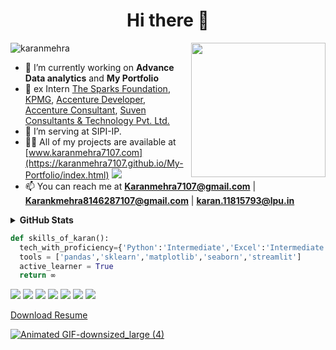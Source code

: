 <h1 align="center">Hi there  👋</h1>
<img align='right' src="https://i.imgur.com/OTKgDSt.gif" width="215">
<p align="left"> <img src="https://komarev.com/ghpvc/?username=Karanmehra7107" alt="karanmehra" /> </p>

- 🔭 I’m currently working on **Advance Data analytics** and **My Portfolio**
- 🔭 ex Intern  [The Sparks Foundation](https://www.thesparksfoundationsingapore.org/), [KPMG](https://home.kpmg/xx/en/home.html), [Accenture Developer](https://home.kpmg/xx/en/home.html), [Accenture Consultant](https://home.kpmg/xx/en/home.html), [Suven Consultants & Technology Pvt. Ltd.](https://home.kpmg/xx/en/home.html)
- 👯 I’m serving at SIPI-IP.   
- 👨‍💻 All of my projects are available at [www.karanmehra7107.com](https://karanmehra7107.github.io/My-Portfolio/index.html) [<img target="_blank" src="https://img.icons8.com/dusk/64/000000/domain.png"/>](https://karanmehra7107.github.io/My-Portfolio/index.html) 
- 📫 You can reach me at **Karanmehra7107@gmail.com** | **Karankmehra8146287107@gmail.com** | **karan.11815793@lpu.in**


<details>	
  <summary><b>GitHub Stats</b></summary>
<img alt="" src="https://github-readme-stats.vercel.app/api?username=Karanmehra7107&count_private=true&show_icons=truehow_icons=true&hide_border=true" /> <br>
Some Advance Stats about my GitHub Profile - https://gitstats.me/Karanmehra7107<br>
  
</details>



```python
def skills_of_karan():
  tech_with_proficiency={'Python':'Intermediate','Excel':'Intermediate','HTML':'Intermidiate','Tableau':'Beginner'}
  tools = ['pandas','sklearn','matplotlib','seaborn','streamlit']
  active_learner = True
  return ∞
```

[<img target="_blank" src="https://img.icons8.com/cotton/64/000000/whatsapp--v4.png"/>](https://wa.me/918146287107) [<img target="_blank" src="https://img.icons8.com/doodle/64/000000/linkedin-circled.png"/>](https://www.linkedin.com/in/karanmehra786/) [<img target="_blank" src="https://img.icons8.com/dusk/64/000000/domain.png"/>](https://karanmehra7107.github.io/My-Portfolio/index.html) [<img src="https://img.icons8.com/dusk/64/000000/medium-new.png"/>](https://medium.com/@karankmehra8146287107)  [<img src="https://img.icons8.com/dusk/64/000000/instagram.png"/>](https://www.instagram.com/mehra_karan_/)
[<img src="https://img.icons8.com/dusk/64/000000/facebook.png"/>](https://www.facebook.com/jaimahakalkaran/)  [<img src="https://img.icons8.com/dusk/64/000000/twitter.png"/>](https://twitter.com/Karanme21095004)  




[Download Resume](https://github.com/Karanmehra7107/My-Portfolio/files/6278353/Karan.Mehra.CV.pdf)



 
[![Animated GIF-downsized_large (4)](https://user-images.githubusercontent.com/62024355/87348913-21f77d80-c573-11ea-9297-ba7acdf5a9e0.gif)]([KaranMehra.pdf][KaranMehra.pdf](https://github.com/Karanmehra7107/Bootstrap-cap916/files/5042263/KaranMehra.pdf)
)
